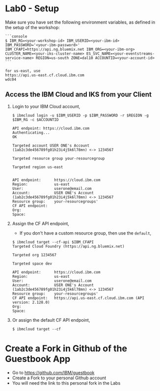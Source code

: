 # Lab0 - Setup

Make sure you have set the following environment variables, as defined in the setup of the workshop:

	```console
	$ IBM_RG=<your-workshop-id> IBM_USERID=<your-ibm-id> IBM_PASSWORD='<your-ibm-password>' IBM_CFAPI=https://api.ng.bluemix.net IBM_ORG=<your-ibm-org> CLUSTER_NAME=<your-iks-cluster-name> ES_SVC_NAME=<your-eventstreams-service-name> REGION=us-south ZONE=dal10 ACCOUNTID=<your-account-id>
	```

	for us-east, use 
	https://api.us-east.cf.cloud.ibm.com
	wdc04

## Access the IBM Cloud and IKS from your Client

1. Login to your IBM Cloud account,

    ```console
    $ ibmcloud login -u $IBM_USERID -p $IBM_PASSWORD -r $REGION -g $IBM_RG -c $ACCOUNTID

	API endpoint: https://cloud.ibm.com
	Authenticating...
	OK

	Targeted account USER ONE's Account (1ab2c3de456789fg01h23i4j5k6l78mn) <-> 1234567

	Targeted resource group your-resourcegroup

	Targeted region us-east

                        
    API endpoint:      https://cloud.ibm.com   
    Region:            us-east   
    User:              userone@email.com   
    Account:           USER ONE's Account (1ab2c3de456789fg01h23i4j5k6l78mn) <-> 1234567   
    Resource group:    your-resourcegroups'   
    CF API endpoint:      
    Org:                  
    Space:          
    ```

2.  Assign the CF API endpoint,

    * If you don't have a custom resource group, then use the `default`,

    ```console
    $ ibmcloud target --cf-api $IBM_CFAPI
	Targeted Cloud Foundry (https://api.ng.bluemix.net)

	Targeted org 1234567

	Targeted space dev
					
	API endpoint:      https://cloud.ibm.com   
    Region:            us-east   
    User:              userone@email.com   
    Account:           USER ONE's Account (1ab2c3de456789fg01h23i4j5k6l78mn) <-> 1234567   
    Resource group:    your-resourcegroups'  
	CF API endpoint:   https://api.us-east.cf.cloud.ibm.com (API version: 2.128.0)   
	Org:                  
	Space:                        
    ```

2.  Or assign the default CF API endpoint,

	```console
	$ ibmcloud target --cf
	```

# Create a Fork in Github of the Guestbook App

* Go to https://github.com/IBM/guestbook
* Create a Fork to your personal Github account
* You will need the link to this personal fork in the Labs
